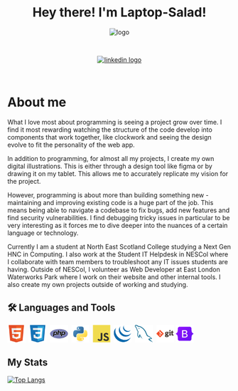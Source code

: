 <!---
Laptop-Salad/Laptop-Salad is a ✨ special ✨ repository because its `README.md` (this file) appears on your GitHub profile.
You can click the Preview link to take a look at your changes.
--->

<!-- Intro -->
<h1 align="center">Hey there! I'm Laptop-Salad!</h1>

<div align="center">
  <img src="https://github.com/Laptop-Salad/Laptop-Salad/assets/80591698/84897346-f93d-43c5-a569-6ded38e5bd07" alt="logo">

  &nbsp;
  
  <div>
    <a href="https://www.linkedin.com/in/amanda-wallis-b92307261/" target="_blank" style="display: block;">
      <img src="https://img.shields.io/badge/LinkedIn-blue?logo=linkedin&logoColor=white" alt="linkedin logo">
    </a>
  </div>

  &nbsp;
  </div>

# About me
What I love most about programming is seeing a project grow over time. I find it most rewarding watching the structure of the code develop into components that work together, like clockwork and seeing the design evolve to fit the personality of the web app. 

In addition to programming, for almost all my projects, I create my own digital illustrations. This is either through a design tool like figma or by drawing it on my tablet. This allows me to accurately replicate my vision for the project.

However, programming is about more than building something new - maintaining and improving existing code is a huge part of the job. This means being able to navigate a codebase to fix bugs, add new features and find security vulnerabilities. I find debugging tricky issues in particular to be very interesting as it forces me to dive deeper into the nuances of a certain language or technology.

Currently I am a student at North East Scotland College studying a Next Gen HNC in Computing. I also work at the Student IT Helpdesk in NESCol where I collaborate with team members to troubleshoot any IT issues students are having. Outside of NESCol, I volunteer as Web Developer at East London Waterworks Park where I work on their website and other internal tools. I also create my own projects outside of working and studying.

<!-- Skills -->
## 🛠️ Languages and Tools
<div>
  <img src="https://github.com/devicons/devicon/blob/master/icons/html5/html5-original.svg" title="HTML5" alt="HTML" width="40" height="40"/>&nbsp;
  <img src="https://github.com/devicons/devicon/blob/master/icons/css3/css3-original.svg" title="CSS" alt="CSS" width="40" height="40"/>&nbsp;
  <img src="https://github.com/devicons/devicon/blob/master/icons/php/php-original.svg" title="PHP" alt="PHP" width="40" height="40"/>&nbsp;
  <img src="https://github.com/devicons/devicon/blob/master/icons/python/python-original.svg" title="Python" alt="Python" width="40" height="40"/>&nbsp;
  <img src="https://github.com/devicons/devicon/blob/master/icons/javascript/javascript-original.svg" title="JavaScript" alt="JavaScript" width="40" height="40"/>&nbsp;
  <img src="https://github.com/devicons/devicon/blob/master/icons/jquery/jquery-original.svg" title="JQuery" alt="JQuery" width="40" height="40"/>&nbsp;
  <img src="https://github.com/devicons/devicon/blob/master/icons/mysql/mysql-original.svg" title="MySQL" alt="MySQL" width="40" height="40"/>&nbsp;
  <img src="https://github.com/devicons/devicon/blob/master/icons/git/git-original-wordmark.svg" title="Git" **alt="Git" width="40" height="40"/>
  <img src="https://github.com/devicons/devicon/blob/master/icons/bootstrap/bootstrap-original.svg" title="Boostrap" alt="Bootstrap" width="40" height="40"/>
</div>

<!-- Stats -->
## My Stats
[![Top Langs](https://github-readme-stats.vercel.app/api/top-langs/?username=Laptop-Salad)](https://github.com/anuraghazra/github-readme-stats)



